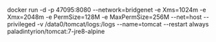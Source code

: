 docker run -d -p 47095:8080 --network=bridgenet -e Xms=1024m -e Xmx=2048m -e PermSize=128M -e MaxPermSize=256M --net=host --privileged -v /data0/tomcat/logs:/logs --name=tomcat --restart always paladintyrion/tomcat:7-jre8-alpine
